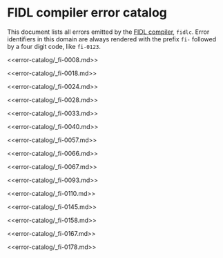 # FIDL compiler error catalog

This document lists all errors emitted by the [FIDL compiler][docs-fidlc],
`fidlc`. Error identifiers in this domain are always rendered with the prefix
`fi-` followed by a four digit code, like `fi-0123`.

<!--

// LINT.IfChange

-->

<<error-catalog/_fi-0008.md>>

<<error-catalog/_fi-0018.md>>

<<error-catalog/_fi-0024.md>>

<<error-catalog/_fi-0028.md>>

<<error-catalog/_fi-0033.md>>

<<error-catalog/_fi-0040.md>>

<<error-catalog/_fi-0057.md>>

<<error-catalog/_fi-0066.md>>

<<error-catalog/_fi-0067.md>>

<<error-catalog/_fi-0093.md>>

<<error-catalog/_fi-0110.md>>

<<error-catalog/_fi-0145.md>>

<<error-catalog/_fi-0158.md>>

<<error-catalog/_fi-0167.md>>

<<error-catalog/_fi-0178.md>>

<!--

// LINT.ThenChange(/tools/fidl/fidlc/include/fidl/diagnostics.h)

-->

[docs-fidlc]: ../language/fidlc.md
